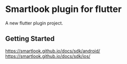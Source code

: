 # Smartlook plugin for flutter

A new flutter plugin project.

## Getting Started

https://smartlook.github.io/docs/sdk/android/
https://smartlook.github.io/docs/sdk/ios/
